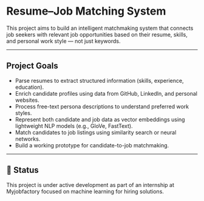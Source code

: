 # Resume–Job Matching System

This project aims to build an intelligent matchmaking system that connects job seekers with relevant job opportunities based on their resume, skills, and personal work style — not just keywords.

---

## Project Goals

- Parse resumes to extract structured information (skills, experience, education).
- Enrich candidate profiles using data from GitHub, LinkedIn, and personal websites.
- Process free-text persona descriptions to understand preferred work styles.
- Represent both candidate and job data as vector embeddings using lightweight NLP models (e.g., GloVe, FastText).
- Match candidates to job listings using similarity search or neural networks.
- Build a working prototype for candidate-to-job matchmaking.

---

## 📌 Status

This project is under active development as part of an internship at Myjobfactory focused on machine learning for hiring solutions.
